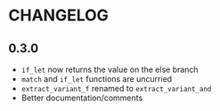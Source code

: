 # CHANGELOG

## 0.3.0

- `if_let` now returns the value on the else branch
- `match` and `if_let` functions are uncurried
- `extract_variant_f` renamed to `extract_variant_and`
- Better documentation/comments
